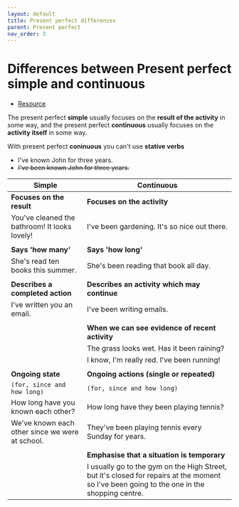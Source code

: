 ```yaml
---
layout: default
title: Present perfect differences
parent: Present perfect
nav_order: 3
---
```


# Differences between Present perfect simple and continuous

- [Resource](https://learnenglish.britishcouncil.org/grammar/intermediate-to-upper-intermediate/present-perfect-simple-and-continuous)

The present perfect **simple** usually focuses on the **result of the activity** in some way, and the present perfect **continuous** usually focuses on the **activity itself** in some way.

With present perfect **coninuous** you can't use **stative verbs**

- I've known John for three years.
- ~~I've been known John for three years.~~

Simple                                          | Continuous                                           |
------------------------------------------------|------------------------------------------------------|
**Focuses on the result**                       |	**Focuses on the activity**                          |
You've cleaned the bathroom! It looks lovely!   |	I've been gardening. It's so nice out there.         |
                                                |                                                      |
**Says 'how many'**                             | **Says 'how long'**                                  |
She's read ten books this summer.               |	She's been reading that book all day.                |
                                                |                                                      |
**Describes a completed action**                |	**Describes an activity which may continue**         |
I've written you an email.                      |	I've been writing emails.                            |
                                                |                                                      |
                                                |	**When we can see evidence of recent activity**      |
                                                |	The grass looks wet. Has it been raining?            |
                                                | I know, I'm really red. I've been running!           |
                                                |                                                      |
**Ongoing state**                               | **Ongoing actions (single or repeated)**             |
`(for, since and how long)`                     | `(for, since and how long)`                          |
How long have you known each other?             | How long have they been playing tennis?              |
We've known each other since we were at school. | They've been playing tennis every Sunday for years.  |
                                                |                                                      |
                                                |	**Emphasise that a situation is temporary**          |
                                                |	I usually go to the gym on the High Street, but it's closed for repairs at the moment so I've been going to the one in the shopping centre. |
